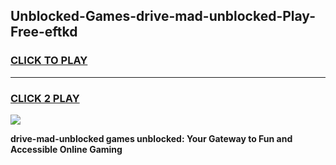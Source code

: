 
## Unblocked-Games-drive-mad-unblocked-Play-Free-eftkd
<h3>
<a href="https://premium76.site?title=drive-mad-unblocked&ref=19M">CLICK TO PLAY</a></h3>
<hr>

<h3>
<a href="https://premium76.site?title=drive-mad-unblocked&ref=19M">CLICK 2 PLAY</a>
  
</h3>

<a href="https://premium76.site?title=drive-mad-unblocked&ref=19M"><img src="https://clearcache.store/games.png"></a>


**drive-mad-unblocked games unblocked: Your Gateway to Fun and Accessible Online Gaming**
